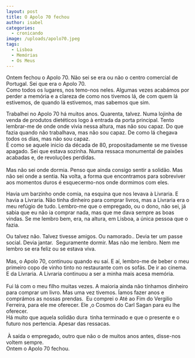 ```yaml
---
layout: post
title: O Apolo 70 fechou
author: isabel
categories:
  - cronicando
image: /uploads/apolo70.jpeg
tags:
  - Lisboa
  - Memórias
  - Os Meus
---
```

Ontem fechou o Apolo 70. N&atilde;o sei se era ou n&atilde;o o centro comercial de Portugal. Sei que era o Apolo 70.<br>Como todos os lugares, nos temo-nos neles. Algumas vezes acab&aacute;mos por perder a mem&oacute;ria e a clareza de como nos tivemos l&aacute;, de com quem l&aacute; estivemos, de quando l&aacute; estivemos, mas sabemos que sim.

Trabalhei no Apolo 70 h&aacute; muitos anos. Quarenta, talvez. Numa lojinha de venda de produtos dietéticos logo &agrave; entrada da porta principal. Tento lembrar-me de onde onde vivia nessa altura, mas n&atilde;o sou capaz. Do que fazia quando n&atilde;o trabalhava, mas n&atilde;o sou capaz. De como l&aacute; chegava todos os dias, mas n&atilde;o sou capaz.<br>&Egrave; como se aquele inicio da década de 80, propositadamente se me tivesse apagado. Sei que estava sozinha. Numa ressaca monumental de paix&otilde;es acabadas e, de revolu&ccedil;&otilde;es perdidas.<br><br>Mas n&atilde;o sei onde dormia. Penso que ainda consigo sentir a solid&atilde;o. Mas n&atilde;o sei onde a sentia. Na volta, a forma que encontramos para sobreviver aos momentos duros é esquecermo-nos onde dormimos com eles.

Havia um barzinho onde comia, na esquina que nos levava &agrave; Livraria. E havia a Livraria. N&atilde;o tinha dinheiro para comprar livros, mas a Livraria era o meu ref&uacute;gio de tudo. Lembro-me que o empregado, ou o dono, n&atilde;o sei, j&aacute; sabia que eu n&atilde;o ia comprar nada, mas que me dava sempre as boas vindas. Se me lembro bem, era, na altura, em Lisboa, a &uacute;nica pessoa que o fazia.

Ou talvez n&atilde;o. Talvez tivesse amigos. Ou namorado.. Devia ter um passe social. Devia jantar.&nbsp; Seguramente dormir. Mas n&atilde;o me lembro. Nem me lembro se era feliz ou se estava viva.<br><br>Mas, o Apolo 70, continuou quando eu sa&iacute;. E a&iacute;, lembro-me de beber o meu primeiro copo de vinho tinto no restaurante com os sof&aacute;s. De ir ao cinema. E da Livraria. A Livraria continuou a ser a minha mais acesa mem&oacute;ria.<br><br>Fui l&aacute; com o meu filho muitas vezes. A maioria ainda n&atilde;o t&iacute;nhamos dinheiro para comprar um livro. Mas uma vez tivemos. &Iacute;amos fazer anos e compr&aacute;mos as nossas prendas.&nbsp; Eu comprei o Até ao Fim do Vergilio Ferreira, para ele me oferecer. Ele ,o Cosmos do Carl Sagan para eu lhe oferecer.<br>H&aacute; muito que aquela solid&atilde;o dura&nbsp; tinha terminado e que o presente e o futuro nos pertencia. Apesar das ressacas.<br><br>&nbsp;&Agrave; sa&iacute;da o empregado, outro que n&atilde;o o de muitos anos antes, disse-nos voltem sempre.<br>Ontem o Apolo 70 fechou.<br><br><br>&nbsp;

&nbsp;

&nbsp;
